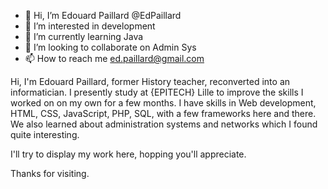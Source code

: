 - 👋 Hi, I’m Edouard Paillard @EdPaillard
- 👀 I’m interested in development
- 🌱 I’m currently learning Java
- 💞️ I’m looking to collaborate on Admin Sys
- 📫 How to reach me ed.paillard@gmail.com



Hi, I'm Edouard Paillard, former History teacher, reconverted into an informatician. I presently study at {EPITECH} Lille to improve the skills I worked on on my own for a few months. I have skills in Web development, HTML, CSS, JavaScript, PHP, SQL, with a few frameworks here and there. We also learned about administration systems and networks which I found quite interesting.

I'll try to display my work here, hopping you'll appreciate.

Thanks for visiting.


<!---
Squallichon/Squallichon is a ✨ special ✨ repository because its `README.md` (this file) appears on your GitHub profile.
You can click the Preview link to take a look at your changes.
--->
